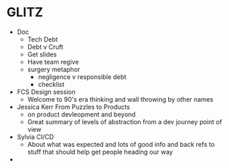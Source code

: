 # GLITZ

- Doc
  - Tech Debt
  - Debt v Cruft
  - Get slides
  - Have team regive
  - surgery metaphor
    - negligence v responsible debt
    - checklist
- FCS Design session
  - Welcome to 90's era thinking and wall throwing by other names
- Jessica Kerr From Puzzles to Products
  - on product devleopment and beyond
  - Great summary of levels of abstraction from a dev journey point of view
- Sylvia CI/CD
  - About what was expected and lots of good info and back refs to stuff that should help get people heading our way
- 